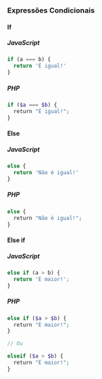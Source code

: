 ### Expressões Condicionais

#### If

##### JavaScript

```javascript
if (a === b) {
  return 'É igual!'
}
```

##### PHP

```php
if ($a === $b) {
  return "É igual!";
}
```

#### Else

##### JavaScript

```javascript
else {
  return 'Não é igual!'
}
```

##### PHP

```php
else {
  return "Não é igual!";
}
```

#### Else if

##### JavaScript

```javascript
else if (a > b) {
  return 'É maior!';
}
```

##### PHP

```php
else if ($a > $b) {
  return "É maior!";
}

// Ou

elseif ($a > $b) {
  return "É maior!";
}
```
